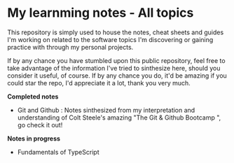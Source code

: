 # My learnming notes - All topics

This repository is simply used to house the notes, cheat sheets and guides I'm working on related to the software topics I'm discovering or gaining practice with through my personal projects.

If by any chance you have stumbled upon this public repository, feel free to take advantage of the information I've tried to sinthesize here, should you consider it useful, of course. If by any chance you do, it'd be amazing if you could star the repo, I'd appreciate it a lot, thank you very much.

**Completed notes**

- Git and Github : Notes sinthesized from my interpretation and understanding of Colt Steele's amazing "The Git & Github Bootcamp
", go check it out! 

**Notes in progress**

- Fundamentals of TypeScript


